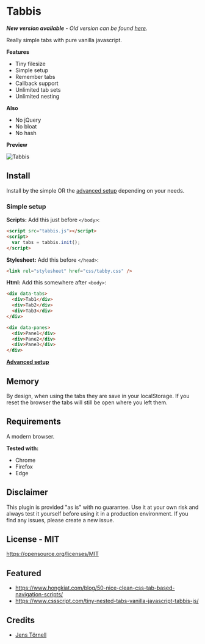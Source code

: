# Tabbis

***New version available*** - *Old version can be found <a href="https://github.com/jenstornell/tabbis.js/blob/master/old/demo.html">here</a>*.

Really simple tabs with pure vanilla javascript.

**Features**

- Tiny filesize
- Simple setup
- Remember tabs
- Callback support
- Unlimited tab sets
- Unlimited nesting

**Also**

- No jQuery
- No bloat
- No hash

**Preview**

![Tabbis](docs/screenshot.gif)

## Install

Install by the simple OR the [advanced setup](docs/advanced.md) depending on your needs.

### Simple setup

**Scripts:** Add this just before `</body>`:

```html
<script src="tabbis.js"></script>
<script>
  var tabs = tabbis.init();
</script>
```

**Stylesheet:** Add this before `</head>`:

```html
<link rel="stylesheet" href="css/tabby.css" />
```

**Html:** Add this somewhere after `<body>`:

```html
<div data-tabs>
  <div>Tab1</div>
  <div>Tab2</div>
  <div>Tab3</div>
</div>

<div data-panes>
  <div>Pane1</div>
  <div>Pane2</div>
  <div>Pane3</div>
</div>
```

**[Advanced setup](docs/advanced.md)**

## Memory

By design, when using the tabs they are save in your localStorage. If you reset the browser the tabs will still be open where you left them.

## Requirements

A modern browser.

**Tested with:**

- Chrome
- Firefox
- Edge

## Disclaimer

This plugin is provided "as is" with no guarantee. Use it at your own risk and always test it yourself before using it in a production environment. If you find any issues, please create a new issue.

## License - MIT

https://opensource.org/licenses/MIT

## Featured

- https://www.hongkiat.com/blog/50-nice-clean-css-tab-based-navigation-scripts/
- https://www.cssscript.com/tiny-nested-tabs-vanilla-javascript-tabbis-js/

## Credits

- [Jens Törnell](https://github.com/jenstornell)
